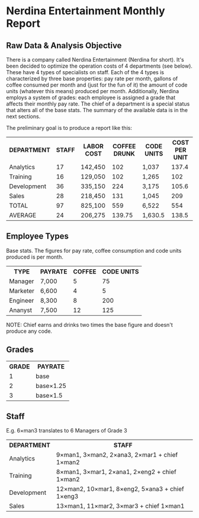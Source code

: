 <h1>Nerdina Entertainment Monthly Report</h1>

<h2>Raw Data & Analysis Objective</h2>

<p>There is a company called Nerdina Entertainment (Nerdina for short). It's been decided to optimize the operation costs of 4 departments (see below). These have 4 types of specialists on staff. Each of the 4 types is characterized by three base properties: pay rate per month, gallons of coffee consumed per month and (just for the fun of it) the amount of code units (whatever this means) produced per month. Additionally, Nerdina employs a system of grades: each employee is assigned a grade that affects their monthly pay rate. The chief of a department is a special status that alters all of the base stats. The summary of the available data is in the next sections.</p>
  
<p>The preliminary goal is to produce a report like this:</p>

<table>
  <tr>
    <th>DEPARTMENT</th>
    <th>STAFF</th>
    <th>LABOR COST</th>
    <th>COFFEE DRUNK</th>
    <th>CODE UNITS</th>
    <th>COST PER UNIT</th>
  </tr>
  <tr>
    <td>Analytics</td>
    <td>17</td>
    <td>142,450</td>
    <td>102</td>
    <td>1,037</td>
    <td>137.4</td>
  </tr>
  <tr>
    <td>Training</td>
    <td>16</td>
    <td>129,050</td>
    <td>102</td>
    <td>1,265</td>
    <td>102</td>
  </tr>
  <tr>
    <td>Development</td>
    <td>36</td>
    <td>335,150</td>
    <td>224</td>
    <td>3,175</td>
    <td>105.6</td>
  </tr>
  <tr>
    <td>Sales</td>
    <td>28</td>
    <td>218,450</td>
    <td>131</td>
    <td>1,045</td>
    <td>209</td>
  </tr>
  <tr>
    <td>TOTAL</td>
    <td>97</td>
    <td>825,100</td>
    <td>559</td>
    <td>6,522</td>
    <td>554</td>
  </tr>
  <tr>
    <td>AVERAGE</td>
    <td>24</td>
    <td>206,275</td>
    <td>139.75</td>
    <td>1,630.5</td>
    <td>138.5</td>
  </tr>
</table>

<h2>Employee Types</h2>

<p>Base stats. The figures for pay rate, coffee consumption and code units produced is per month.</p>

<table>
  <tr>
    <th>TYPE</th>
    <th>PAYRATE</th>
    <th>COFFEE</th>
    <th>CODE UNITS</th>
  </tr>
  <tr>
    <td>Manager</td>
    <td>7,000</td>
    <td>5</td>
    <td>75</td>
  </tr>
  <tr>
    <td>Marketer</td>
    <td>6,600</td>
    <td>4</td>
    <td>5</td>
  </tr>
  <tr>
    <td>Engineer</td>
    <td>8,300</td>
    <td>8</td>
    <td>200</td>
  </tr>
  <tr>
    <td>Ananyst</td>
    <td>7,500</td>
    <td>12</td>
    <td>125</td>
  </tr>
</table>

NOTE: Chief earns and drinks two times the base figure and doesn't produce any code.

<h2>Grades</h2>

<table>
  <tr>
    <th>GRADE</th>
    <th>PAYRATE</th>
  </tr>
  <tr>
    <td>1</td>
    <td>base</td>
  </tr>
  <tr>
    <td>2</td>
    <td>base×1.25</td>
  </tr>
  <tr>
    <td>3</td>
    <td>base×1.5</td>
  </tr>
</table>

<h2>Staff</h2>

<p>E.g. 6×man3 translates to 6 Managers of Grade 3</p>

<table>
  <tr>
    <th>DEPARTMENT</th>
    <th>STAFF</th>
  </tr>
  <tr>
    <td>Analytics</td>
    <td>9×man1, 3×man2, 2×ana3, 2×mar1 + chief 1×man2</td>
  </tr>
  <tr>
    <td>Training</td>
    <td>8×man1, 3×mar1, 2×ana1, 2×eng2 + chief 1×man2</td>
  </tr>
  <tr>
    <td>Development</td>
    <td>12×man2, 10×mar1, 8×eng2, 5×ana3 + chief 1×eng3</td>
  </tr>
  <tr>
    <td>Sales</td>
    <td>13×man1, 11×mar2, 3×mar3 + chief 1×man1</td>
  </tr>
</table>
